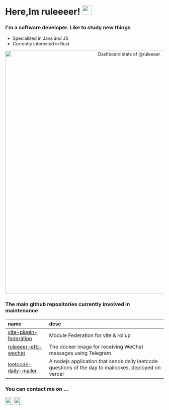 
# Here,Im ruleeeer! <img src="https://raw.githubusercontent.com/MartinHeinz/MartinHeinz/master/wave.gif" width="30px">

### I'm a software developer. Like to study new things
+ Specialized in Java and JS
+ Currently interested in Rust

<!-- Copy-paste in your Readme.md file -->

<a href="https://next.ossinsight.io/widgets/official/compose-user-dashboard-stats?user_id=70385062" target="_blank" style="display: block" align="center">
  <picture>
    <source media="(prefers-color-scheme: dark)" srcset="https://next.ossinsight.io/widgets/official/compose-user-dashboard-stats/thumbnail.png?user_id=70385062&image_size=auto&color_scheme=dark" width="771" height="auto">
    <img alt="Dashboard stats of @ruleeeer" src="https://next.ossinsight.io/widgets/official/compose-user-dashboard-stats/thumbnail.png?user_id=70385062&image_size=auto&color_scheme=light" width="771" height="auto">
  </picture>
</a>

<!-- Made with [OSS Insight](https://ossinsight.io/) -->

### The main github repositories currently involved in maintenance

| name | desc| 
| :--- | :----- | 
| [vite-plugin-federation](https://github.com/originjs/vite-plugin-federation) | Module Federation for vite & rollup   | 
| [ruleeeer-efb-wechat](https://github.com/ruleeeer/ruleeeer-efb-wechat) | The docker image for receiving WeChat messages using Telegram   | 
| [leetcode-daily-mailer](https://github.com/ruleeeer/leetcode-daily-mailer) | A nodejs application that sends daily leetcode questions of the day to mailboxes, deployed on vercel   |


### You can contact me on ...
<a href="https://github.com/ruleeeer">
<img align="left" alt="ruleeeer's Github" width="25px" src="https://cdn.jsdelivr.net/npm/simple-icons@v3/icons/github.svg" />
</a>

<a href="mailto:me@ruleeeer.cn">
<img align="left" alt="ruleeeer's Telegram" width="25px" src="https://cdn.jsdelivr.net/npm/simple-icons@v3/icons/gmail.svg" />
</a>
<!-- <br> -->
<!-- <br> -->

<!-- <a href="https://github.com/ruleeeer"> -->
<!--   <img align="center" src="https://github-readme-stats.vercel.app/api?username=ruleeeer&show_icons=true&line_height=27&count_private=true&title_color=ffffff&text_color=c9cacc&icon_color=2bbc8a&bg_color=1d1f21" alt="Martin's GitHub Stats" /> -->
<!-- <img src="https://github-readme-stats.vercel.app/api?username=ruleeeer&show_icons=true&line_height=27&count_private=true"/> -->
<!-- </a> -->
<br>

### 






<!-- [comment]: <> (## &#x270d; Blog & Writing)

[comment]: <> (Apart from coding, I also maintain a blog - you can find my articles on my website at [martinheinz.dev]&#40;https://martinheinz.dev/&#41; as well as on [Medium]&#40;https://medium.com/@martin.heinz&#41; and [DEV.to]&#40;https://dev.to/martinheinz&#41;.)

## Technologies & Tools
![](https://img.shields.io/badge/OS-Linux-informational?style=flat&logo=linux&logoColor=white&color=2bbc8a)
![](https://img.shields.io/badge/Editor-IntelliJ_IDEA-informational?style=flat&logo=intellij-idea&logoColor=white&color=2bbc8a)
![](https://img.shields.io/badge/Code-Python-informational?style=flat&logo=python&logoColor=white&color=2bbc8a)
![](https://img.shields.io/badge/Code-JavaScript-informational?style=flat&logo=javascript&logoColor=white&color=2bbc8a)
![](https://img.shields.io/badge/Code-Golang-informational?style=flat&logo=go&logoColor=white&color=2bbc8a)
![](https://img.shields.io/badge/Code-Make-informational?style=flat&logo=cmake&logoColor=white&color=2bbc8a)
![](https://img.shields.io/badge/Code-Vue-informational?style=flat&logo=vue.js&logoColor=white&color=2bbc8a)
![](https://img.shields.io/badge/Shell-Bash-informational?style=flat&logo=gnu-bash&logoColor=white&color=2bbc8a)
![](https://img.shields.io/badge/Tools-PostgreSQL-informational?style=flat&logo=postgresql&logoColor=white&color=2bbc8a)
![](https://img.shields.io/badge/Tools-Docker-informational?style=flat&logo=docker&logoColor=white&color=2bbc8a)
![](https://img.shields.io/badge/Tools-Kubernetes-informational?style=flat&logo=kubernetes&logoColor=white&color=2bbc8a)
![](https://img.shields.io/badge/Tools-Red_Hat_OpenShift-informational?style=flat&logo=red-hat-open-shift&logoColor=white&color=2bbc8a)
![](https://img.shields.io/badge/Cloud-Digital_Ocean-informational?style=flat&logo=digitalocean&logoColor=white&color=2bbc8a) -->

<!-- ## &#x1f4c8; GitHub Stats -->



<!-- links to social media icons -->

<!-- icons with padding -->

[1.1]: http://i.imgur.com/tXSoThF.png (twitter icon with padding)
[2.1]: http://i.imgur.com/0o48UoR.png (github icon with padding)

<!-- icons without padding -->

[1.2]: http://i.imgur.com/wWzX9uB.png (twitter icon without padding)
[2.2]: http://i.imgur.com/9I6NRUm.png (github icon without padding)
[3.2]: https://raw.githubusercontent.com/MartinHeinz/MartinHeinz/master/linkedin-3-16.png (LinkedIn icon without padding)


<!-- links to your social media accounts -->

[1]: https://twitter.com/Martin_Heinz_
[2]: https://github.com/MartinHeinz
[3]: https://www.linkedin.com/in/heinz-martin/


<!-- Resources -->
<!-- Icons: https://simpleicons.org/ -->
<!-- GitHub Stats: https://github.com/anuraghazra/github-readme-stats -->
<!-- Emojis: https://emojipedia.org/emoji/ -->
<!-- HTML Emojis: https://www.fileformat.info/index.htm -->
<!-- Shields: https://shields.io/ -->
<!-- Awesome GitHub Profile README: https://github.com/abhisheknaiidu/awesome-github-profile-readme -->
